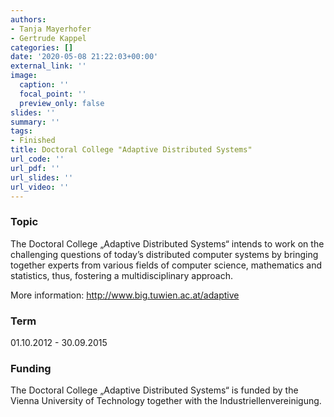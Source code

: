```yaml
---
authors:
- Tanja Mayerhofer
- Gertrude Kappel
categories: []
date: '2020-05-08 21:22:03+00:00'
external_link: ''
image:
  caption: ''
  focal_point: ''
  preview_only: false
slides: ''
summary: ''
tags:
- Finished
title: Doctoral College "Adaptive Distributed Systems"
url_code: ''
url_pdf: ''
url_slides: ''
url_video: ''
---
```


### Topic

The Doctoral College „Adaptive Distributed Systems“ intends to work on the challenging questions of today’s distributed computer systems by bringing together experts from various fields of computer science, mathematics and statistics, thus, fostering a multidisciplinary approach.

More information: <http://www.big.tuwien.ac.at/adaptive>

### Term

01.10.2012 - 30.09.2015

### Funding

The Doctoral College „Adaptive Distributed Systems“ is funded by the Vienna University of Technology together with the Industriellenvereinigung.